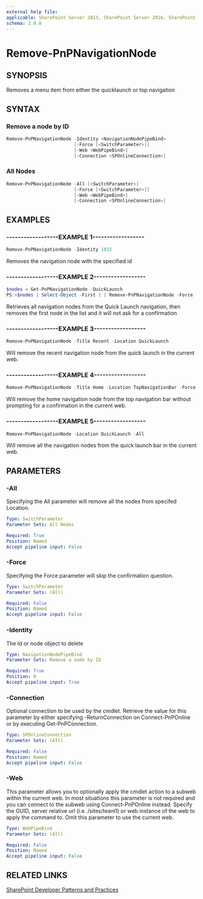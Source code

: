 ```yaml
---
external help file:
applicable: SharePoint Server 2013, SharePoint Server 2016, SharePoint Online
schema: 2.0.0
---
```

# Remove-PnPNavigationNode

## SYNOPSIS
Removes a menu item from either the quicklaunch or top navigation

## SYNTAX 

### Remove a node by ID
```powershell
Remove-PnPNavigationNode -Identity <NavigationNodePipeBind>
                         [-Force [<SwitchParameter>]]
                         [-Web <WebPipeBind>]
                         [-Connection <SPOnlineConnection>]
```

### All Nodes
```powershell
Remove-PnPNavigationNode -All [<SwitchParameter>]
                         [-Force [<SwitchParameter>]]
                         [-Web <WebPipeBind>]
                         [-Connection <SPOnlineConnection>]
```

## EXAMPLES

### ------------------EXAMPLE 1------------------
```powershell
Remove-PnPNavigationNode -Identity 1032
```

Removes the navigation node with the specified id

### ------------------EXAMPLE 2------------------
```powershell
$nodes = Get-PnPNavigationNode -QuickLaunch
PS:>$nodes | Select-Object -First 1 | Remove-PnPNavigationNode -Force
```

Retrieves all navigation nodes from the Quick Launch navigation, then removes the first node in the list and it will not ask for a confirmation

### ------------------EXAMPLE 3------------------
```powershell
Remove-PnPNavigationNode -Title Recent -Location QuickLaunch
```

Will remove the recent navigation node from the quick launch in the current web.

### ------------------EXAMPLE 4------------------
```powershell
Remove-PnPNavigationNode -Title Home -Location TopNavigationBar -Force
```

Will remove the home navigation node from the top navigation bar without prompting for a confirmation in the current web.

### ------------------EXAMPLE 5------------------
```powershell
Remove-PnPNavigationNode -Location QuickLaunch -All
```

Will remove all the navigation nodes from the quick launch bar in the current web.

## PARAMETERS

### -All
Specifying the All parameter will remove all the nodes from specifed Location.

```yaml
Type: SwitchParameter
Parameter Sets: All Nodes

Required: True
Position: Named
Accept pipeline input: False
```

### -Force
Specifying the Force parameter will skip the confirmation question.

```yaml
Type: SwitchParameter
Parameter Sets: (All)

Required: False
Position: Named
Accept pipeline input: False
```

### -Identity
The Id or node object to delete

```yaml
Type: NavigationNodePipeBind
Parameter Sets: Remove a node by ID

Required: True
Position: 0
Accept pipeline input: True
```

### -Connection
Optional connection to be used by the cmdlet. Retrieve the value for this parameter by either specifying -ReturnConnection on Connect-PnPOnline or by executing Get-PnPConnection.

```yaml
Type: SPOnlineConnection
Parameter Sets: (All)

Required: False
Position: Named
Accept pipeline input: False
```

### -Web
This parameter allows you to optionally apply the cmdlet action to a subweb within the current web. In most situations this parameter is not required and you can connect to the subweb using Connect-PnPOnline instead. Specify the GUID, server relative url (i.e. /sites/team1) or web instance of the web to apply the command to. Omit this parameter to use the current web.

```yaml
Type: WebPipeBind
Parameter Sets: (All)

Required: False
Position: Named
Accept pipeline input: False
```

## RELATED LINKS

[SharePoint Developer Patterns and Practices](http://aka.ms/sppnp)